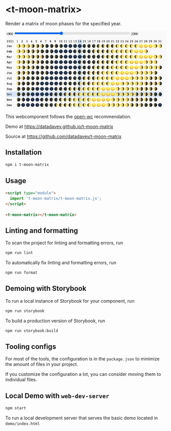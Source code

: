 # \<t-moon-matrix>

Render a matrix of moon phases for the specified year.

![Screenshot](https://raw.githubusercontent.com/datadavev/t-moon-matrix/main/docs/20211014_ss_t-moon-matrix.png)

This webcomponent follows the [open-wc](https://github.com/open-wc/open-wc) recommendation.

Demo at https://datadavev.github.io/t-moon-matrix

Source at https://github.com/datadavev/t-moon-matrix

## Installation

```bash
npm i t-moon-matrix
```

## Usage

```html
<script type="module">
  import 't-moon-matrix/t-moon-matrix.js';
</script>

<t-moon-matrix></t-moon-matrix>
```

## Linting and formatting

To scan the project for linting and formatting errors, run

```bash
npm run lint
```

To automatically fix linting and formatting errors, run

```bash
npm run format
```

## Demoing with Storybook

To run a local instance of Storybook for your component, run

```bash
npm run storybook
```

To build a production version of Storybook, run

```bash
npm run storybook:build
```


## Tooling configs

For most of the tools, the configuration is in the `package.json` to minimize the amount of files in your project.

If you customize the configuration a lot, you can consider moving them to individual files.

## Local Demo with `web-dev-server`

```bash
npm start
```

To run a local development server that serves the basic demo located in `demo/index.html`
